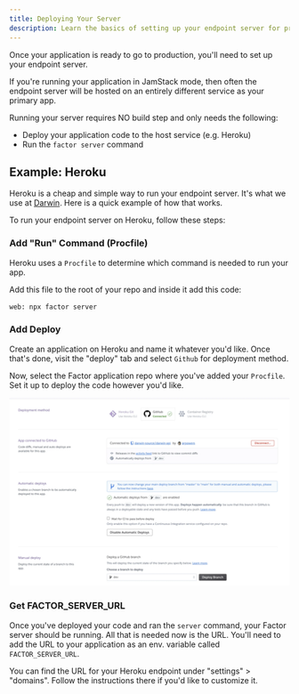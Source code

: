 ```yaml
---
title: Deploying Your Server
description: Learn the basics of setting up your endpoint server for production
---
```


Once your application is ready to go to production, you'll need to set up your endpoint server.

If you're running your application in JamStack mode, then often the endpoint server will be hosted on an entirely different service as your primary app.

Running your server requires NO build step and only needs the following:

- Deploy your application code to the host service (e.g. Heroku)
- Run the `factor server` command

## Example: Heroku

Heroku is a cheap and simple way to run your endpoint server. It's what we use at [Darwin](https://www.darwin.so). Here is a quick example of how that works.

To run your endpoint server on Heroku, follow these steps:

### Add "Run" Command (Procfile)

Heroku uses a `Procfile` to determine which command is needed to run your app.

Add this file to the root of your repo and inside it add this code:

```bash
web: npx factor server
```

### Add Deploy

Create an application on Heroku and name it whatever you'd like. Once that's done, visit the "deploy" tab and select `Github` for deployment method.

Now, select the Factor application repo where you've added your `Procfile`. Set it up to deploy the code however you'd like.

![Deploying With Heroku](./heroku-deploy.webp)

### Get FACTOR_SERVER_URL

Once you've deployed your code and ran the `server` command, your Factor server should be running. All that is needed now is the URL. You'll need to add the URL to your application as an env. variable called `FACTOR_SERVER_URL`.

You can find the URL for your Heroku endpoint under "settings" > "domains". Follow the instructions there if you'd like to customize it.
